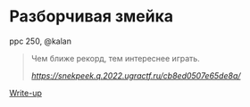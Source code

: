 # Разборчивая змейка

ppc 250, @kalan

> Чем ближе рекорд, тем интереснее играть.
> 
> _https://snekpeek.q.2022.ugractf.ru/cb8ed0507e65de8a/_

[Write-up](WRITEUP.md)
